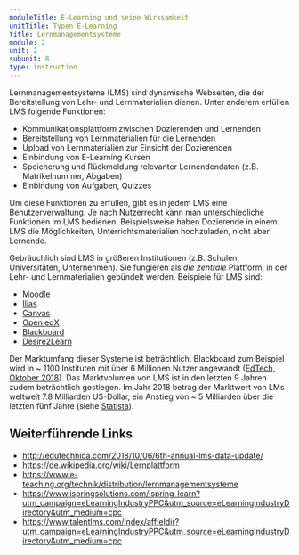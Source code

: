 ```yaml
---
moduleTitle: E-Learning und seine Wirksamkeit
unitTitle: Typen E-Learning
title: Lernmanagementsysteme
module: 2
unit: 2
subunit: 8
type: instruction
---
```


Lernmanagementsysteme (LMS) sind dynamische Webseiten, die der Bereitstellung von Lehr- und Lernmaterialien dienen. Unter anderem erfüllen LMS folgende Funktionen:

* Kommunikationsplattform zwischen Dozierenden und Lernenden
* Bereitstellung von Lernmaterialien für die Lernenden
* Upload von Lernmaterialien zur Einsicht der Dozierenden
* Einbindung von E-Learning Kursen
* Speicherung und Rückmeldung relevanter Lernendendaten (z.B. Matrikelnummer, Abgaben)
* Einbindung von Aufgaben, Quizzes

Um diese Funktionen zu erfüllen, gibt es in jedem LMS eine Benutzerverwaltung. Je nach Nutzerrecht kann man unterschiedliche Funktionen im LMS bedienen. Beispielsweise haben Dozierende in einem LMS die Möglichkeiten, Unterrichtsmaterialien hochzuladen, nicht aber Lernende. 

Gebräuchlich sind LMS in größeren Institutionen (z.B. Schulen, Universitäten, Unternehmen). Sie fungieren als *die zentrale* Plattform, in der Lehr- und Lernmaterialien gebündelt werden. Beispiele für LMS sind:

* [Moodle](https://moodle.de/)
* [Ilias](https://www.ilias.de/)
* [Canvas](https://www.canvaslms.com/de/)
* [Open edX](https://open.edx.org/)
* [Blackboard](https://www.blackboard.com/index.html)
* [Desire2Learn](https://www.d2l.com/de/)

Der Marktumfang dieser Systeme ist beträchtlich. Blackboard zum Beispiel wird in ~ 1100 Instituten mit über 6 Millionen Nutzer angewandt ([EdTech, Oktober 2018](http://edutechnica.com/2018/10/06/6th-annual-lms-data-update/)). Das Marktvolumen von LMS ist in den letzten 9 Jahren zudem beträchtlich gestiegen. Im Jahr 2018 betrag der Marktwert von LMs weltweit 7.8 Milliarden US-Dollar, ein Anstieg von ~ 5 Milliarden über die letzten fünf Jahre (siehe [Statista](https://de.statista.com/statistik/daten/studie/428514/umfrage/marktvolumen-von-e-learning-lernplattformen-weltweit/)).

## Weiterführende Links

* http://edutechnica.com/2018/10/06/6th-annual-lms-data-update/
* https://de.wikipedia.org/wiki/Lernplattform
* https://www.e-teaching.org/technik/distribution/lernmanagementsysteme
* https://www.ispringsolutions.com/ispring-learn?utm_campaign=eLearningIndustryPPC&utm_source=eLearningIndustryDirectory&utm_medium=cpc
* https://www.talentlms.com/index/aff:eldir?utm_campaign=eLearningIndustryPPC&utm_source=eLearningIndustryDirectory&utm_medium=cpc